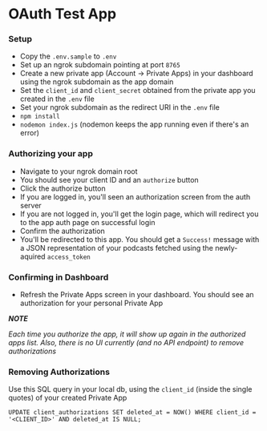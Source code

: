 # OAuth Test App

### Setup

- Copy the `.env.sample` to `.env`
- Set up an ngrok subdomain pointing at port `8765`
- Create a new private app (Account -> Private Apps) in your dashboard using the ngrok subdomain as the app domain
- Set the `client_id` and `client_secret` obtained from the private app you created in the `.env` file
- Set your ngrok subdomain as the redirect URI in the `.env` file
- `npm install`
- `nodemon index.js` (nodemon keeps the app running even if there's an error)


### Authorizing your app

- Navigate to your ngrok domain root
- You should see your client ID and an `authorize` button
- Click the authorize button
- If you are logged in, you'll seen an authorization screen from the auth server
- If you are not logged in, you'll get the login page, which will redirect you to the app auth page on successful login
- Confirm the authorization
- You'll be redirected to this app. You should get a `Success!` message with a JSON representation of your podcasts fetched using the newly-aquired `access_token`

### Confirming in Dashboard

- Refresh the Private Apps screen in your dashboard. You should see an authorization for your personal Private App

_**NOTE**_

_Each time you authorize the app, it will show up again in the authorized apps list. Also, there is no UI currently (and no API endpoint) to remove authorizations_

### Removing Authorizations

Use this SQL query in your local db, using the `client_id` (inside the single quotes) of your created Private App

`UPDATE client_authorizations SET deleted_at = NOW() WHERE client_id = '<CLIENT_ID>' AND deleted_at IS NULL;`